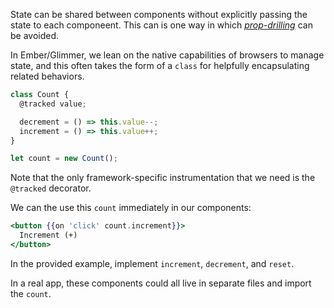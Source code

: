 State can be shared between components without explicitly passing the state to each componeent.
This can is one way in which _[prop-drilling][prop-drilling]_ can be avoided.

In Ember/Glimmer, we lean on the native capabilities of browsers to manage state, and this often takes the form of a `class` for helpfully encapsulating related behaviors.

```js
class Count {
  @tracked value;

  decrement = () => this.value--;
  increment = () => this.value++;
}

let count = new Count();
```

Note that the only framework-specific instrumentation that we need is the `@tracked` decorator.

We can the use this `count` immediately in our components:

```hbs
<button {{on 'click' count.increment}}>
  Increment (+)
</button>
```

In the provided example, implement `increment`, `decrement`, and `reset`.

In a real app, these components could all live in separate files and import the `count`.

[prop-drilling]: https://kentcdodds.com/blog/prop-drilling
